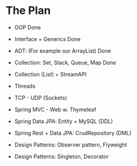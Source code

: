 # The Plan

- OOP
Done

- Interface + Generics
Done

- ADT: (For example our ArrayList) 
Done

- Collection: Set, Stack, Queue, Map
Done 

- Collection (List) + StreamAPI

- Threads

- TCP - UDP (Sockets)

- Spring MVC - Web w. Thymeleaf

- Spring Data JPA: Entity + MySQL (DDL)

- Spring Rest + Data JPA: CrudRepository (DML)

- Design Patterns: Observer pattern, Flyweight
 
- Design Patterns: Singleton, Decorator

